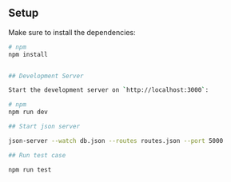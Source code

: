## Setup

Make sure to install the dependencies:

```bash
# npm
npm install


## Development Server

Start the development server on `http://localhost:3000`:

# npm
npm run dev

## Start json server

json-server --watch db.json --routes routes.json --port 5000

## Run test case

npm run test
